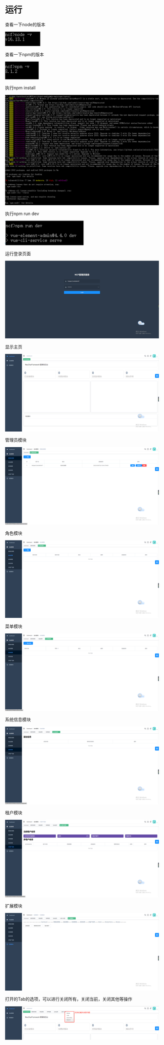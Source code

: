 # 运行

查看一下node的版本

<img src="./images/node-version.png" />

查看一下npm的版本

<img src="./images/npm-version.png" />

执行npm install

<img src="./images/npm-install.png" />

执行npm run dev

<img src="./images/npm-run-dev.png" />

运行登录页面

<img src="./images/login.png" />

显示主页

<img src="./images/main.png" />

管理员模块

<img src="./images/admin-module.png" />

角色模块

<img src="./images/role-module.png" />

菜单模块

<img src="./images/menu-module.png" />

系统信息模块

<img src="./images/sysinfo-module.png" />

租户模块

<img src="./images/tenant-module.png" />

扩展模块

<img src="./images/extend-module.png" />

打开的Tab的选项，可以进行关闭所有，关闭当前，关闭其他等操作

<img src="./images/tab-option.png" />
